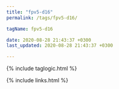 ```yaml
---
title: "fpv5-d16"
permalink: /tags/fpv5-d16/

tagName: fpv5-d16

date: 2020-08-28 21:43:37 +0300
last_updated: 2020-08-28 21:43:37 +0300

---
```


{% include taglogic.html %}

{% include links.html %}
